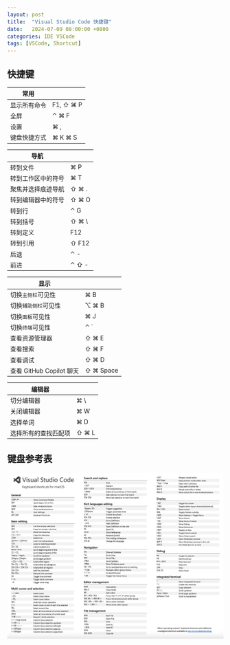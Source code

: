 ```yaml
---
layout: post
title:  "Visual Studio Code 快捷键"
date:   2024-07-09 08:00:00 +0800
categories: IDE VSCode
tags: [VSCode, Shortcut]
---
```


## 快捷键

| 常用 | |
| --- | --- |
| 显示所有命令 | F1, ⇧ ⌘ P |
| 全屏 | ⌃ ⌘ F |
| 设置 | ⌘ , |
| 键盘快捷方式 | ⌘ K ⌘ S |

| 导航 | |
| --- | --- |
| 转到文件 | ⌘ P |
| 转到工作区中的符号 | ⌘ T |
| 聚焦并选择痕迹导航 | ⇧ ⌘ . |
| 转到编辑器中的符号 | ⇧ ⌘ O |
| 转到行 | ⌃ G |
| 转到括号 | ⇧ ⌘ \ |
| 转到定义 | F12 |
| 转到引用 | ⇧ F12 |
| 后退 | ⌃ - |
| 前进 | ⌃ ⇧ - |

| 显示 | |
| --- | --- |
| 切换`主侧栏`可见性 | ⌘ B |
| 切换`辅助侧栏`可见性 | ⌥ ⌘ B |
| 切换`面板`可见性 | ⌘ J |
| 切换`终端`可见性 | ⌃ ` |
| 查看资源管理器 | ⇧ ⌘ E |
| 查看搜索 | ⇧ ⌘ F |
| 查看调试 | ⇧ ⌘ D |
| 查看 GitHub Copilot 聊天 | ⇧ ⌘ Space |

| 编辑器 | |
| --- | --- |
| 切分编辑器 | ⌘ \ |
| 关闭编辑器 | ⌘ W |
| 选择单词 | ⌘ D |
| 选择所有的查找匹配项 | ⇧ ⌘ L |

## 键盘参考表
![](/images/2024/VSCode/KeyboardReferenceSheet-macOS.png)
